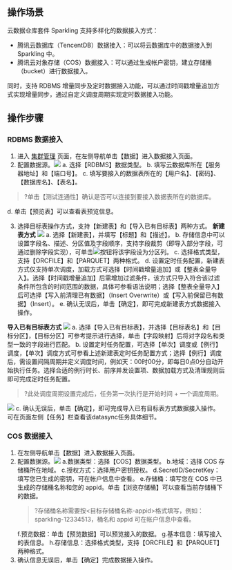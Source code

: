 ## 操作场景

云数据仓库套件 Sparkling 支持多样化的数据接入方式：

- 腾讯云数据库（TencentDB）数据接入：可以将云数据库中的数据接入到 Sparkling 中。
- 腾讯云对象存储（COS）数据接入：可以通过生成帐户密钥，建立存储桶（bucket）进行数据接入。

同时，支持 RDBMS 增量同步及定时数据接入功能，可以通过时间戳增量追加方式实现增量同步，通过自定义调度周期实现定时数据接入功能。

## 操作步骤

### RDBMS 数据接入

1. 进入 [集群管理](https://sparkling.cloud.tencent.com) 页面，在左侧导航单击【数据】进入数据接入页面。
2. 配置数据源。![](https://main.qcloudimg.com/raw/a6493af4828cda6588c695300804207d.png)
   a. 选择【RDBMS】数据类型。
   b. 填写云数据库所在【服务器地址】和【端口号】。
   c. 填写要接入的数据表所在的【用户名】、【密码】、【数据库名】、【表名】。
>?单击【测试连通性】确认是否可以连接到要接入数据表所在的数据库。
>
 d. 单击【预览表】可以查看表预览信息。

3.	选择目标表操作方式，支持【新建表】和【导入已有目标表】两种方式。
**新建表方式**
![](https://main.qcloudimg.com/raw/4bdfa11a4794c3642888dd4b14aa006c.png)
a. 选择【新建表】，并填写【标题】和【描述】。
b. 存储信息中可以设置字段名、描述、分区值及字段顺序，支持字段裁剪（即导入部分字段，可通过删除字段实现），可单击<img src="https://main.qcloudimg.com/raw/4b6a2b1323506799dbdfb1db1a38b978.png"  style="margin:0;">按钮将该字段设为分区列。
c. 选择格式类型，支持【ORCFILE】和【PARQUET】两种格式。
d. 设置定时任务配置，新建表方式仅支持单次调度，加载方式可选择【时间戳增量追加】或【整表全量导入】。选择【时间戳增量追加】后需增加过滤条件，该方式只导入符合该过滤条件所包含的时间范围的数据，具体可参看语法说明；选择【整表全量导入】后可选择【写入前清理已有数据】（Insert Overwrite）或【写入前保留已有数据】（Insert）。
e. 确认无误后，单击【确定】，即可完成新建表方式数据接入操作。

 **导入已有目标表方式**
![](https://main.qcloudimg.com/raw/36feef1aba387b42c9bcb4307e8426b8.png)
a. 选择【导入已有目标表】，并选择【目标表名】和【目标分区】，【目标分区】可参考提示进行选择，单击【字段映射】后将对字段名和类型一致的字段进行匹配。
b. 设置定时任务配置，可选择【单次】调度或【例行】调度，【单次】调度方式可参看上述新建表定时任务配置方式；选择【例行】调度后，需设置间隔周期并定义调度时间，例如天：00时00分，即每日0点0分自动开始执行任务。选择合适的例行时长、前序并发设置项、数据加载方式及清理规则后即可完成定时任务配置。
>?此处调度周期设置完成后，任务第一次执行是开始时间 + 一个调度周期。
>
![](https://main.qcloudimg.com/raw/bf2619d307dbe205dc0e79636e8d533e.png)
c. 确认无误后，单击【确定】，即可完成导入已有目标表方式数据接入操作。可在页面左侧【任务】栏查看该datasync任务具体细节。

### COS 数据接入
1. 在左侧导航单击【数据】进入数据接入页面。
2. 配置数据源。![](https://main.qcloudimg.com/raw/eb1873256808e5797cd8ede21ab989b5.png)
   a.数据类型：选择【COS】数据类型。
   b.地域：选择 COS 存储桶所在地域。
   c.授权方式：选择用户密钥授权。
   d.SecretID/SecretKey：填写您已生成的密钥，可在帐户信息中查看。
   e.存储桶：填写您在 COS 中已生成的存储桶名称和您的 appid。单击【浏览存储桶】可以查看当前存储桶下的数据。
	 >?存储桶名称需要按<目标存储桶名称-appid>格式填写，例如：sparkling-12334513，桶名和 appid 可在帐户信息中查看。
	 >
   f.预览数据：单击【预览数据】可以预览接入的数据。
   g.基本信息：填写接入的表信息。
   h.存储信息：选择格式类型，支持【ORCFILE】和【PARQUET】两种格式。
3. 确认信息无误后，单击【确定】完成数据接入操作。





